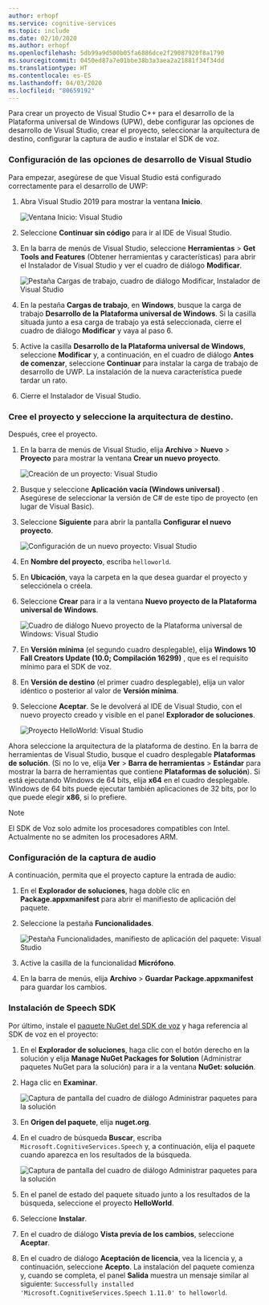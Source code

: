 ```yaml
---
author: erhopf
ms.service: cognitive-services
ms.topic: include
ms.date: 02/10/2020
ms.author: erhopf
ms.openlocfilehash: 5db99a9d500b05fa6886dce2f29087920f8a1790
ms.sourcegitcommit: 0450ed87a7e01bbe38b3a3aea2a21881f34f34dd
ms.translationtype: HT
ms.contentlocale: es-ES
ms.lasthandoff: 04/03/2020
ms.locfileid: "80659192"
---
```

Para crear un proyecto de Visual Studio C++ para el desarrollo de la Plataforma universal de Windows (UPW), debe configurar las opciones de desarrollo de Visual Studio, crear el proyecto, seleccionar la arquitectura de destino, configurar la captura de audio e instalar el SDK de voz.

### <a name="set-up-visual-studio-development-options"></a>Configuración de las opciones de desarrollo de Visual Studio

Para empezar, asegúrese de que Visual Studio está configurado correctamente para el desarrollo de UWP:

1. Abra Visual Studio 2019 para mostrar la ventana **Inicio**.

   ![Ventana Inicio: Visual Studio](../articles/cognitive-services/Speech-Service/media/sdk/vs-enable-uwp-start-window.png)

1. Seleccione **Continuar sin código** para ir al IDE de Visual Studio.

1. En la barra de menús de Visual Studio, seleccione **Herramientas** > **Get Tools and Features** (Obtener herramientas y características) para abrir el Instalador de Visual Studio y ver el cuadro de diálogo **Modificar**.

   ![Pestaña Cargas de trabajo, cuadro de diálogo Modificar, Instalador de Visual Studio](../articles/cognitive-services/Speech-Service/media/sdk/vs-enable-uwp-workload.png)

1. En la pestaña **Cargas de trabajo**, en **Windows**, busque la carga de trabajo **Desarrollo de la Plataforma universal de Windows**. Si la casilla situada junto a esa carga de trabajo ya está seleccionada, cierre el cuadro de diálogo **Modificar** y vaya al paso 6.

1. Active la casilla **Desarrollo de la Plataforma universal de Windows**, seleccione **Modificar** y, a continuación, en el cuadro de diálogo **Antes de comenzar**, seleccione **Continuar** para instalar la carga de trabajo de desarrollo de UWP. La instalación de la nueva característica puede tardar un rato.

1. Cierre el Instalador de Visual Studio.

### <a name="create-the-project-and-select-the-target-architecture"></a>Cree el proyecto y seleccione la arquitectura de destino.

Después, cree el proyecto.

1. En la barra de menús de Visual Studio, elija **Archivo** > **Nuevo** > **Proyecto** para mostrar la ventana **Crear un nuevo proyecto**.

   ![Creación de un proyecto: Visual Studio](../articles/cognitive-services/Speech-Service/media/sdk/vs-enable-uwp-create-new-project.png)

1. Busque y seleccione **Aplicación vacía (Windows universal)** . Asegúrese de seleccionar la versión de C# de este tipo de proyecto (en lugar de Visual Basic).

1. Seleccione **Siguiente** para abrir la pantalla **Configurar el nuevo proyecto**.

   ![Configuración de un nuevo proyecto: Visual Studio](../articles/cognitive-services/Speech-Service/media/sdk/vs-enable-uwp-configure-your-new-project.png)

1. En **Nombre del proyecto**, escriba `helloworld`.

1. En **Ubicación**, vaya la carpeta en la que desea guardar el proyecto y selecciónela o créela.

1. Seleccione **Crear** para ir a la ventana **Nuevo proyecto de la Plataforma universal de Windows**.

   ![Cuadro de diálogo Nuevo proyecto de la Plataforma universal de Windows: Visual Studio](../articles/cognitive-services/Speech-Service/media/sdk/qs-csharp-uwp-02-new-uwp-project.png)

1. En **Versión mínima** (el segundo cuadro desplegable), elija **Windows 10 Fall Creators Update (10.0; Compilación 16299)** , que es el requisito mínimo para el SDK de voz.

1. En **Versión de destino** (el primer cuadro desplegable), elija un valor idéntico o posterior al valor de **Versión mínima**.

1. Seleccione **Aceptar**. Se le devolverá al IDE de Visual Studio, con el nuevo proyecto creado y visible en el panel **Explorador de soluciones**.

   ![Proyecto HelloWorld: Visual Studio](../articles/cognitive-services/Speech-Service/media/sdk/vs-enable-uwp-helloworld.png)

Ahora seleccione la arquitectura de la plataforma de destino. En la barra de herramientas de Visual Studio, busque el cuadro desplegable **Plataformas de solución**. (Si no lo ve, elija **Ver** > **Barra de herramientas** > **Estándar** para mostrar la barra de herramientas que contiene **Plataformas de solución**). Si está ejecutando Windows de 64 bits, elija **x64** en el cuadro desplegable. Windows de 64 bits puede ejecutar también aplicaciones de 32 bits, por lo que puede elegir **x86**, si lo prefiere.

> [!NOTE]
> El SDK de Voz solo admite los procesadores compatibles con Intel. Actualmente no se admiten los procesadores ARM.

### <a name="set-up-audio-capture"></a>Configuración de la captura de audio

A continuación, permita que el proyecto capture la entrada de audio:

1. En el **Explorador de soluciones**, haga doble clic en **Package.appxmanifest** para abrir el manifiesto de aplicación del paquete.

1. Seleccione la pestaña **Funcionalidades**.

   ![Pestaña Funcionalidades, manifiesto de aplicación del paquete: Visual Studio](../articles/cognitive-services/Speech-Service/media/sdk/qs-csharp-uwp-07-capabilities.png)

1. Active la casilla de la funcionalidad **Micrófono**.

1. En la barra de menús, elija **Archivo** > **Guardar Package.appxmanifest** para guardar los cambios.

### <a name="install-the-speech-sdk"></a>Instalación de Speech SDK

Por último, instale el [paquete NuGet del SDK de voz](https://aka.ms/csspeech/nuget) y haga referencia al SDK de voz en el proyecto:

1. En el **Explorador de soluciones**, haga clic con el botón derecho en la solución y elija **Manage NuGet Packages for Solution** (Administrar paquetes NuGet para la solución) para ir a la ventana **NuGet: solución**.

1. Haga clic en **Examinar**.

   ![Captura de pantalla del cuadro de diálogo Administrar paquetes para la solución](../articles/cognitive-services/Speech-Service/media/sdk/vs-enable-uwp-nuget-solution-browse.png)

1. En **Origen del paquete**, elija **nuget.org**.

1. En el cuadro de búsqueda **Buscar**, escriba `Microsoft.CognitiveServices.Speech` y, a continuación, elija el paquete cuando aparezca en los resultados de la búsqueda.

   ![Captura de pantalla del cuadro de diálogo Administrar paquetes para la solución](../articles/cognitive-services/Speech-Service/media/sdk/qs-csharp-uwp-05-nuget-install-1.0.0.png)

1. En el panel de estado del paquete situado junto a los resultados de la búsqueda, seleccione el proyecto **HelloWorld**.

1. Seleccione **Instalar**.

1. En el cuadro de diálogo **Vista previa de los cambios**, seleccione **Aceptar**.

1. En el cuadro de diálogo **Aceptación de licencia**, vea la licencia y, a continuación, seleccione **Acepto**. La instalación del paquete comienza y, cuando se completa, el panel **Salida** muestra un mensaje similar al siguiente: `Successfully installed 'Microsoft.CognitiveServices.Speech 1.11.0' to helloworld`.
